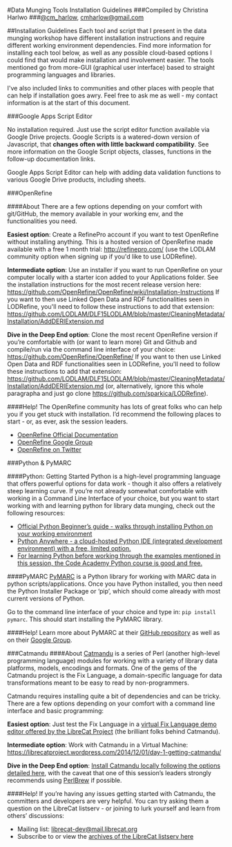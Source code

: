 #Data Munging Tools Installation Guidelines
###Compiled by Christina Harlwo
###[@cm_harlow](http://twitter.com/cm_harlow), [cmharlow@gmail.com](mailto:cmharlow@gmail.com)

##Installation Guidelines
Each tool and script that I present in the data munging workshop have different installation instructions and require different working environment dependencies. Find more information for installing each tool below, as well as any possible cloud-based options I could find that would make installation and involvement easier. The tools mentioned go from more-GUI (graphical user interface) based to straight programming languages and libraries.

I've also included links to communities and other places with people that can help if installation goes awry. Feel free to ask me as well - my contact information is at the start of this document.

###Google Apps Script Editor

No installation required. Just use the script editor function available via Google Drive projects. Google Scripts is a watered-down version of Javascript, that **changes often with little backward compatibility**. See more information on the Google Script objects, classes, functions in the follow-up documentation links.

Google Apps Script Editor can help with adding data validation functions to various Google Drive products, including sheets.

###OpenRefine

####About
There are a few options depending on your comfort with git/GitHub, the memory available in your working env, and the functionalities you need.

**Easiest option**: Create a RefinePro account if you want to test OpenRefine without installing anything. This is a hosted version of OpenRefine made available with a free 1 month trial: http://refinepro.com/ (use the LODLAM community option when signing up if you'd like to use LODRefine).

**Intermediate option**: Use an installer if you want to run OpenRefine on your computer locally with a starter icon added to your Applications folder. See the installation instructions for the most recent release version here: https://github.com/OpenRefine/OpenRefine/wiki/Installation-Instructions If you want to then use Linked Open Data and RDF functionalities seen in LODRefine, you'll need to follow these instructions to add that extension: https://github.com/LODLAM/DLF15LODLAM/blob/master/CleaningMetadata/Installation/AddDERIExtension.md

**Dive in the Deep End option**: Clone the most recent OpenRefine version if you’re comfortable with (or want to learn more) Git and Github and compile/run via the command line interface of your choice: https://github.com/OpenRefine/OpenRefine/ If you want to then use Linked Open Data and RDF functionalities seen in LODRefine, you'll need to follow these instructions to add that extension: https://github.com/LODLAM/DLF15LODLAM/blob/master/CleaningMetadata/Installation/AddDERIExtension.md (or, alternatively, ignore this whole paragrapha and just go clone https://github.com/sparkica/LODRefine).

####Help!
The OpenRefine community has lots of great folks who can help you if you get stuck with installation. I’d recommend the following places to start - or, as ever, ask the session leaders.

- [OpenRefine Official Documentation](https://github.com/OpenRefine/OpenRefine/wiki)
- [OpenRefine Google Group](https://groups.google.com/forum/#!forum/openrefine)
- [OpenRefine on Twitter](https://twitter.com/openrefine)

###Python & PyMARC

####Python: Getting Started
Python is a high-level programming language that offers powerful options for data work - though it also offers a relatively steep learning curve. If you’re not already somewhat comfortable with working in a Command Line Interface of your choice, but you want to start working with and learning python for library data munging, check out the following resources:

- [Official Python Beginner’s guide - walks through installing Python on your working environment](https://wiki.python.org/moin/BeginnersGuide/Download)
- [Python Anywhere - a cloud-hosted Python IDE (integrated development environment) with a free, limited option.](https://www.pythonanywhere.com/pricing/)
- [For learning Python before working through the examples mentioned in this session, the Code Academy Python course is good and free.](https://www.codecademy.com/)

####PyMARC
[PyMARC](https://github.com/edsu/pymarc) is a Python library for working with MARC data in python scripts/applications. Once you have Python installed, you then need the Python Installer Package or ‘pip’, which should come already with most current versions of Python. 

Go to the command line interface of your choice and type in: 
```pip install pymarc```. 
This should start installing the PyMARC library. 

####Help!
Learn more about PyMARC at their [GitHub repository](https://github.com/edsu/pymarc) as well as on their [Google Group](https://groups.google.com/forum/#!forum/pymarc).

###Catmandu
####About
[Catmandu](http://librecat.org/Catmandu/) is a series of Perl (another high-level programming language) modules for working with a variety of library data platforms, models, encodings and formats. One of the gems of the Catmandu project is the Fix Language, a domain-specific language for data transformations meant to be easy to read by non-programmers. 

Catmandu requires installing quite a bit of dependencies and can be tricky. There are a few options depending on your comfort with a command line interface and basic programming:

**Easiest option**: Just test the Fix Language in a [virtual Fix Language demo editor offered by the LibreCat Project](http://demo.librecat.org/) (the brilliant folks behind Catmandu). 

**Intermediate option**: Work with Catmandu in a Virtual Machine: https://librecatproject.wordpress.com/2014/12/01/day-1-getting-catmandu/  

**Dive in the Deep End option**: [Install Catmandu locally following the options detailed here](http://librecat.org/Catmandu/#installation), with the caveat that one of this session’s leaders strongly recommends using [PerlBrew](http://perlbrew.pl/) if possible.

####Help!
If you’re having any issues getting started with Catmandu, the committers and developers are very helpful. You can try asking them a question on the LibreCat listserv - or joining to lurk yourself and learn from others’ discussions:

- Mailing list: [librecat-dev@mail.librecat.org](mailto:librecat-dev@mail.librecat.org) 
- Subscribe to or view the [archives of the LibreCat listserv here](http://mail.librecat.org/mailman/listinfo/librecat-dev)

